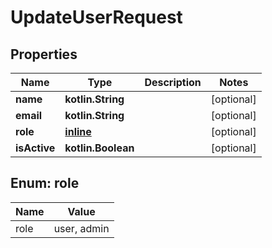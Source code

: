 
# UpdateUserRequest

## Properties
| Name | Type | Description | Notes |
| ------------ | ------------- | ------------- | ------------- |
| **name** | **kotlin.String** |  |  [optional] |
| **email** | **kotlin.String** |  |  [optional] |
| **role** | [**inline**](#Role) |  |  [optional] |
| **isActive** | **kotlin.Boolean** |  |  [optional] |


<a id="Role"></a>
## Enum: role
| Name | Value |
| ---- | ----- |
| role | user, admin |



